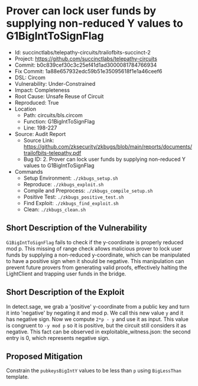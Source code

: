 # Prover can lock user funds by supplying non-reduced Y values to G1BigIntToSignFlag

* Id: succinctlabs/telepathy-circuits/trailofbits-succinct-2
* Project: https://github.com/succinctlabs/telepathy-circuits
* Commit: b0c839cef30c3c25ef41d1ad3000081784766934
* Fix Commit: 1a88e657932edc59b51e35095618f1e1a46ceef6
* DSL: Circom
* Vulnerability: Under-Constrained
* Impact: Completeness
* Root Cause: Unsafe Reuse of Circuit
* Reproduced: True
* Location
  - Path: circuits/bls.circom
  - Function: G1BigIntToSignFlag
  - Line: 198-227
* Source: Audit Report
  - Source Link: https://github.com/zksecurity/zkbugs/blob/main/reports/documents/trailofbits-telepathy.pdf
  - Bug ID: 2. Prover can lock user funds by supplying non-reduced Y values to G1BigIntToSignFlag
* Commands
  - Setup Environment: `./zkbugs_setup.sh`
  - Reproduce: `./zkbugs_exploit.sh`
  - Compile and Preprocess: `./zkbugs_compile_setup.sh`
  - Positive Test: `./zkbugs_positive_test.sh`
  - Find Exploit: `./zkbugs_find_exploit.sh`
  - Clean: `./zkbugs_clean.sh`

## Short Description of the Vulnerability

`G1BigIntToSignFlag` fails to check if the y-coordinate is properly reduced mod p. This missing of range check allows malicious prover to lock user funds by supplying a non-reduced y-coordinate, which can be manipulated to have a positive sign when it should be negative. This manipulation can prevent future provers from generating valid proofs, effectively halting the LightClient and trapping user funds in the bridge.

## Short Description of the Exploit

In detect.sage, we grab a 'positive' y-coordinate from a public key and turn it into 'negative' by negating it and mod p. We call this new value `y` and it has negative sign. Now we compute `2*p - y` and use it as input. This value is congruent to `-y mod p` so it is positive, but the circuit still considers it as negative. This fact can be observed in exploitable_witness.json: the second entry is 0, which represents negative sign.

## Proposed Mitigation

Constrain the `pubkeysBigIntY` values to be less than `p` using `BigLessThan` template.

